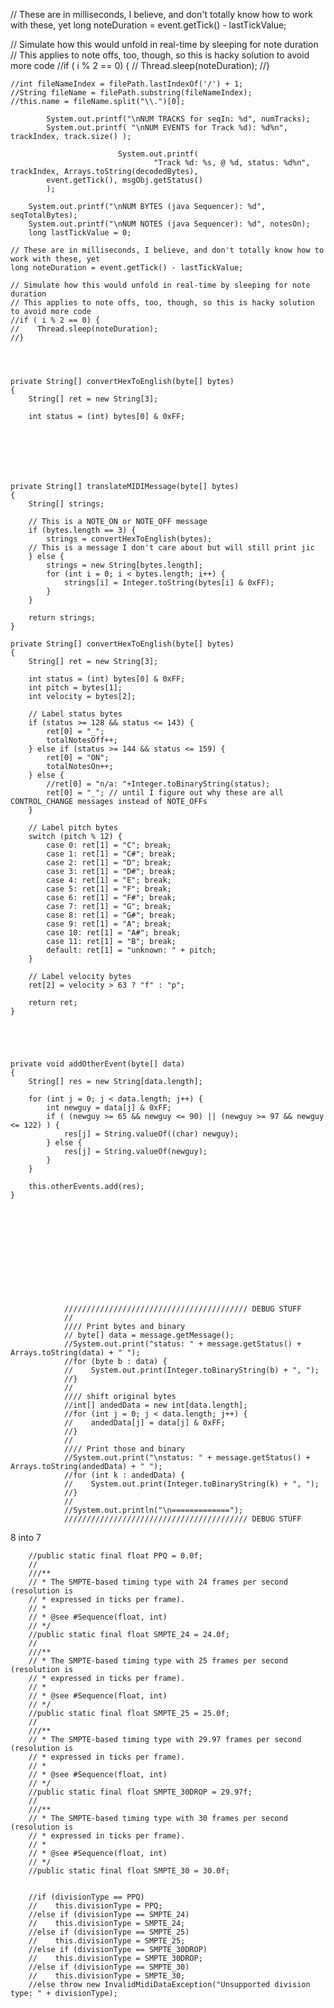 // These are in milliseconds, I believe, and don't totally know how to work with these, yet
long noteDuration = event.getTick() - lastTickValue;

// Simulate how this would unfold in real-time by sleeping for note duration
// This applies to note offs, too, though, so this is hacky solution to avoid more code
//if ( i % 2 == 0) {
//    Thread.sleep(noteDuration);
//}

    //int fileNameIndex = filePath.lastIndexOf('/') + 1;
    //String fileName = filePath.substring(fileNameIndex);
    //this.name = fileName.split("\\.")[0];

            System.out.printf("\nNUM TRACKS for seqIn: %d", numTracks);
            System.out.printf( "\nNUM EVENTS for Track %d): %d%n", trackIndex, track.size() );

                            System.out.printf(
                                    "Track %d: %s, @ %d, status: %d%n",
    trackIndex, Arrays.toString(decodedBytes),
            event.getTick(), msgObj.getStatus()
            );

        System.out.printf("\nNUM BYTES (java Sequencer): %d", seqTotalBytes);
        System.out.printf("\nNUM NOTES (java Sequencer): %d", notesOn);
        long lastTickValue = 0;

    // These are in milliseconds, I believe, and don't totally know how to work with these, yet
    long noteDuration = event.getTick() - lastTickValue;

    // Simulate how this would unfold in real-time by sleeping for note duration
    // This applies to note offs, too, though, so this is hacky solution to avoid more code
    //if ( i % 2 == 0) {
    //    Thread.sleep(noteDuration);
    //}




    private String[] convertHexToEnglish(byte[] bytes)
    {
        String[] ret = new String[3];

        int status = (int) bytes[0] & 0xFF;







    private String[] translateMIDIMessage(byte[] bytes)
    {
        String[] strings;

        // This is a NOTE_ON or NOTE_OFF message
        if (bytes.length == 3) {
            strings = convertHexToEnglish(bytes);
        // This is a message I don't care about but will still print jic
        } else {
            strings = new String[bytes.length];
            for (int i = 0; i < bytes.length; i++) {
                strings[i] = Integer.toString(bytes[i] & 0xFF);
            }
        }

        return strings;
    }

    private String[] convertHexToEnglish(byte[] bytes)
    {
        String[] ret = new String[3];

        int status = (int) bytes[0] & 0xFF;
        int pitch = bytes[1];
        int velocity = bytes[2];

        // Label status bytes
        if (status >= 128 && status <= 143) {
            ret[0] = "_";
            totalNotesOff++;
        } else if (status >= 144 && status <= 159) {
            ret[0] = "ON";
            totalNotesOn++;
        } else {
            //ret[0] = "n/a: "+Integer.toBinaryString(status);
            ret[0] = "_"; // until I figure out why these are all CONTROL_CHANGE messages instead of NOTE_OFFs
        }

        // Label pitch bytes
        switch (pitch % 12) {
            case 0: ret[1] = "C"; break;
            case 1: ret[1] = "C#"; break;
            case 2: ret[1] = "D"; break;
            case 3: ret[1] = "D#"; break;
            case 4: ret[1] = "E"; break;
            case 5: ret[1] = "F"; break;
            case 6: ret[1] = "F#"; break;
            case 7: ret[1] = "G"; break;
            case 8: ret[1] = "G#"; break;
            case 9: ret[1] = "A"; break;
            case 10: ret[1] = "A#"; break;
            case 11: ret[1] = "B"; break;
            default: ret[1] = "unknown: " + pitch;
        }

        // Label velocity bytes
        ret[2] = velocity > 63 ? "f" : "p";

        return ret;
    }





    private void addOtherEvent(byte[] data)
    {
        String[] res = new String[data.length];

        for (int j = 0; j < data.length; j++) {
            int newguy = data[j] & 0xFF;
            if ( (newguy >= 65 && newguy <= 90) || (newguy >= 97 && newguy <= 122) ) {
                res[j] = String.valueOf((char) newguy);
            } else {
                res[j] = String.valueOf(newguy);
            }
        }

        this.otherEvents.add(res);
    }












                ///////////////////////////////////////// DEBUG STUFF
                //
                //// Print bytes and binary
                // byte[] data = message.getMessage();
                //System.out.print("status: " + message.getStatus() + Arrays.toString(data) + " ");
                //for (byte b : data) {
                //    System.out.print(Integer.toBinaryString(b) + ", ");
                //}
                //
                //// shift original bytes
                //int[] andedData = new int[data.length];
                //for (int j = 0; j < data.length; j++) {
                //    andedData[j] = data[j] & 0xFF;
                //}
                //
                //// Print those and binary
                //System.out.print("\nstatus: " + message.getStatus() + Arrays.toString(andedData) + " ");
                //for (int k : andedData) {
                //    System.out.print(Integer.toBinaryString(k) + ", ");
                //}
                //
                //System.out.println("\n=============");
                ///////////////////////////////////////// DEBUG STUFF

8 into 7 




        //public static final float PPQ = 0.0f;
        //
        ///**
        // * The SMPTE-based timing type with 24 frames per second (resolution is
        // * expressed in ticks per frame).
        // *
        // * @see #Sequence(float, int)
        // */
        //public static final float SMPTE_24 = 24.0f;
        //
        ///**
        // * The SMPTE-based timing type with 25 frames per second (resolution is
        // * expressed in ticks per frame).
        // *
        // * @see #Sequence(float, int)
        // */
        //public static final float SMPTE_25 = 25.0f;
        //
        ///**
        // * The SMPTE-based timing type with 29.97 frames per second (resolution is
        // * expressed in ticks per frame).
        // *
        // * @see #Sequence(float, int)
        // */
        //public static final float SMPTE_30DROP = 29.97f;
        //
        ///**
        // * The SMPTE-based timing type with 30 frames per second (resolution is
        // * expressed in ticks per frame).
        // *
        // * @see #Sequence(float, int)
        // */
        //public static final float SMPTE_30 = 30.0f;


        //if (divisionType == PPQ)
        //    this.divisionType = PPQ;
        //else if (divisionType == SMPTE_24)
        //    this.divisionType = SMPTE_24;
        //else if (divisionType == SMPTE_25)
        //    this.divisionType = SMPTE_25;
        //else if (divisionType == SMPTE_30DROP)
        //    this.divisionType = SMPTE_30DROP;
        //else if (divisionType == SMPTE_30)
        //    this.divisionType = SMPTE_30;
        //else throw new InvalidMidiDataException("Unsupported division type: " + divisionType);
